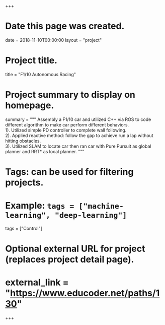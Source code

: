 +++
# Date this page was created.
date = 2018-11-10T00:00:00
layout = "project"

# Project title.
title = "F1/10 Autonomous Racing"

# Project summary to display on homepage.
summary = """
Assembly a F1/10 car and utilized C++ via ROS to code different algorithm to make car perform different behaviors.<br> 
 1). Utilized simple PD controller to complete wall following.<br>
 2). Applied reactive method: follow the gap to achieve run a lap without hitting obstacles.<br>
 3). Utilized SLAM to locate car then ran car with Pure Pursuit as global planner and RRT* as local planner.
 """

# Tags: can be used for filtering projects.
# Example: `tags = ["machine-learning", "deep-learning"]`
tags = ["Control"]

# Optional external URL for project (replaces project detail page).
# external_link = "https://www.educoder.net/paths/130"
+++
